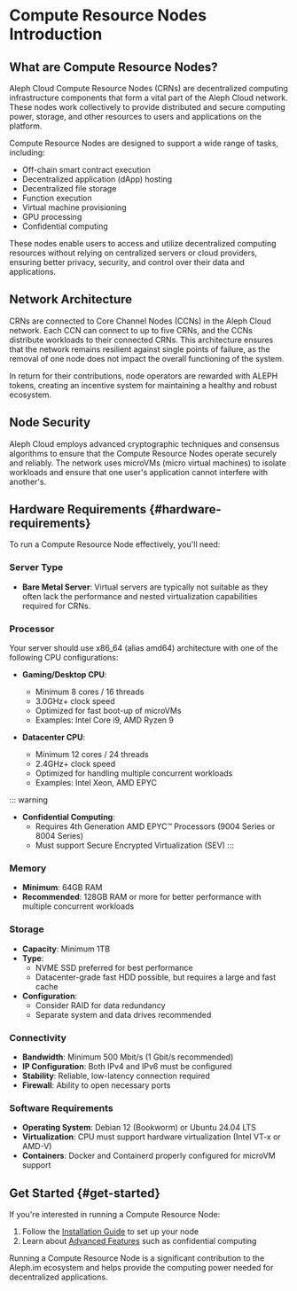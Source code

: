 # Compute Resource Nodes Introduction

<ActionButtons>
  <ActionButton theme="brand" text="Hardware Requirements" link="#hardware-requirements" />
  <ActionButton theme="brand" text="Get started" link="#get-started" />
</ActionButtons>

## What are Compute Resource Nodes?

Aleph Cloud Compute Resource Nodes (CRNs) are decentralized computing infrastructure components that form a vital part of the Aleph Cloud network. These nodes work collectively to provide distributed and secure computing power, storage, and other resources to users and applications on the platform.

Compute Resource Nodes are designed to support a wide range of tasks, including:
- Off-chain smart contract execution
- Decentralized application (dApp) hosting
- Decentralized file storage
- Function execution
- Virtual machine provisioning
- GPU processing
- Confidential computing

These nodes enable users to access and utilize decentralized computing resources without relying on centralized servers or cloud providers, ensuring better privacy, security, and control over their data and applications.

## Network Architecture

CRNs are connected to Core Channel Nodes (CCNs) in the Aleph Cloud network. Each CCN can connect to up to five CRNs, and the CCNs distribute workloads to their connected CRNs. This architecture ensures that the network remains resilient against single points of failure, as the removal of one node does not impact the overall functioning of the system.

In return for their contributions, node operators are rewarded with ALEPH tokens, creating an incentive system for maintaining a healthy and robust ecosystem.

## Node Security

Aleph Cloud employs advanced cryptographic techniques and consensus algorithms to ensure that the Compute Resource Nodes operate securely and reliably. The network uses microVMs (micro virtual machines) to isolate workloads and ensure that one user's application cannot interfere with another's.

## Hardware Requirements {#hardware-requirements}

To run a Compute Resource Node effectively, you'll need:

### Server Type

- **Bare Metal Server**: Virtual servers are typically not suitable as they often lack the performance and nested virtualization capabilities required for CRNs.

### Processor

Your server should use x86_64 (alias amd64) architecture with one of the following CPU configurations:

- **Gaming/Desktop CPU**: 
  - Minimum 8 cores / 16 threads
  - 3.0GHz+ clock speed
  - Optimized for fast boot-up of microVMs
  - Examples: Intel Core i9, AMD Ryzen 9

- **Datacenter CPU**:
  - Minimum 12 cores / 24 threads
  - 2.4GHz+ clock speed
  - Optimized for handling multiple concurrent workloads
  - Examples: Intel Xeon, AMD EPYC

::: warning
- **Confidential Computing**:
  - Requires 4th Generation AMD EPYC™ Processors (9004 Series or 8004 Series)
  - Must support Secure Encrypted Virtualization (SEV)
:::

### Memory

- **Minimum**: 64GB RAM
- **Recommended**: 128GB RAM or more for better performance with multiple concurrent workloads

### Storage

- **Capacity**: Minimum 1TB
- **Type**:
  - NVME SSD preferred for best performance
  - Datacenter-grade fast HDD possible, but requires a large and fast cache
- **Configuration**:
  - Consider RAID for data redundancy
  - Separate system and data drives recommended

### Connectivity

- **Bandwidth**: Minimum 500 Mbit/s (1 Gbit/s recommended)
- **IP Configuration**: Both IPv4 and IPv6 must be configured
- **Stability**: Reliable, low-latency connection required
- **Firewall**: Ability to open necessary ports

### Software Requirements

- **Operating System**: Debian 12 (Bookworm) or Ubuntu 24.04 LTS
- **Virtualization**: CPU must support hardware virtualization (Intel VT-x or AMD-V)
- **Containers**: Docker and Containerd properly configured for microVM support

## Get Started {#get-started}

If you're interested in running a Compute Resource Node:

1. Follow the [Installation Guide](/nodes/compute/installation/ubuntu-24.04/) to set up your node
2. Learn about [Advanced Features](/nodes/compute/advanced/enable-confidential/) such as confidential computing

Running a Compute Resource Node is a significant contribution to the Aleph.im ecosystem and helps provide the computing power needed for decentralized applications.
